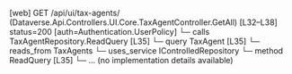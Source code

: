 [web] GET /api/ui/tax-agents/  (Dataverse.Api.Controllers.UI.Core.TaxAgentController.GetAll)  [L32–L38] status=200 [auth=Authentication.UserPolicy]
  └─ calls TaxAgentRepository.ReadQuery [L35]
  └─ query TaxAgent [L35]
    └─ reads_from TaxAgents
  └─ uses_service IControlledRepository<TaxAgent>
    └─ method ReadQuery [L35]
      └─ ... (no implementation details available)

